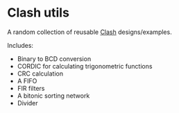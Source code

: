# Clash utils

A random collection of reusable [Clash](http://www.clash-lang.org/) designs/examples.

Includes:
* Binary to BCD conversion
* CORDIC for calculating trigonometric functions
* CRC calculation
* A FIFO
* FIR filters
* A bitonic sorting network
* Divider
